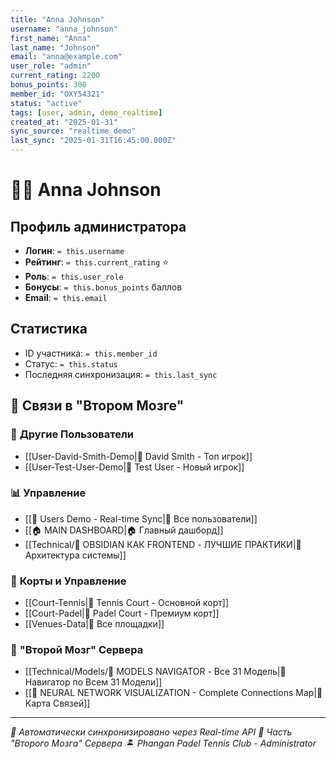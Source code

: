 ```yaml
---
title: "Anna Johnson"
username: "anna_johnson"
first_name: "Anna"
last_name: "Johnson"
email: "anna@example.com"
user_role: "admin"
current_rating: 2200
bonus_points: 300
member_id: "OXY54321"
status: "active"
tags: [user, admin, demo_realtime]
created_at: "2025-01-31"
sync_source: "realtime_demo"
last_sync: "2025-01-31T16:45:00.000Z"
---
```


# 👨‍💼 Anna Johnson

## Профиль администратора

- **Логин**: `= this.username`
- **Рейтинг**: `= this.current_rating` ⭐
- **Роль**: `= this.user_role`
- **Бонусы**: `= this.bonus_points` баллов
- **Email**: `= this.email`

## Статистика

- ID участника: `= this.member_id`
- Статус: `= this.status`
- Последняя синхронизация: `= this.last_sync`

## 🔗 **Связи в "Втором Мозге"**

### 👥 **Другие Пользователи**
- [[User-David-Smith-Demo|🎾 David Smith - Топ игрок]]
- [[User-Test-User-Demo|👤 Test User - Новый игрок]]

### 📊 **Управление**
- [[👥 Users Demo - Real-time Sync|👥 Все пользователи]]
- [[🏠 MAIN DASHBOARD|🏠 Главный дашборд]]
- [[Technical/🚀 OBSIDIAN КАК FRONTEND - ЛУЧШИЕ ПРАКТИКИ|🚀 Архитектура системы]]

### 🎾 **Корты и Управление**
- [[Court-Tennis|🎾 Tennis Court - Основной корт]]
- [[Court-Padel|🏓 Padel Court - Премиум корт]]
- [[Venues-Data|🏢 Все площадки]]

### 🧠 **"Второй Мозг" Сервера**
- [[Technical/Models/🧠 MODELS NAVIGATOR - Все 31 Модель|🧠 Навигатор по Всем 31 Модели]]
- [[🧠 NEURAL NETWORK VISUALIZATION - Complete Connections Map|🧠 Карта Связей]]

---

*📡 Автоматически синхронизировано через Real-time API*
*🧠 Часть "Второго Мозга" Сервера*
*🏝️ Phangan Padel Tennis Club - Administrator*
